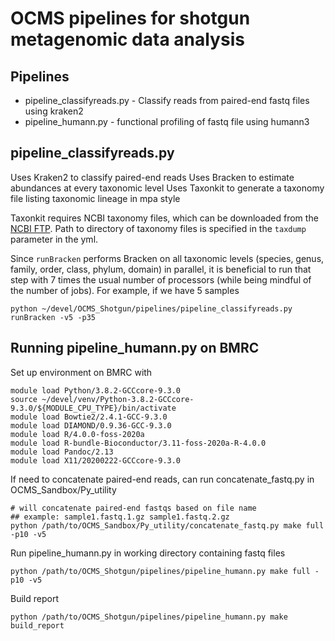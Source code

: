 # OCMS pipelines for shotgun metagenomic data analysis

## Pipelines

* pipeline_classifyreads.py - Classify reads from paired-end fastq files using kraken2
* pipeline_humann.py - functional profiling of fastq file using humann3

## pipeline_classifyreads.py
Uses Kraken2 to classify paired-end reads
Uses Bracken to estimate abundances at every taxonomic level
Uses Taxonkit to generate a taxonomy file listing taxonomic lineage in mpa style

Taxonkit requires NCBI taxonomy files, which can be downloaded from the [NCBI FTP](https://ftp.ncbi.nlm.nih.gov/pub/taxonomy/taxdump.tar.gz). Path to directory of taxonomy files is specified in the `taxdump` parameter in the yml. 

Since `runBracken` performs Bracken on all taxonomic levels (species, genus, family, order, class, phylum, domain) in parallel, it is beneficial to run that step with 7 times the usual number of processors (while being mindful of the number of jobs). For example, if we have 5 samples
```
python ~/devel/OCMS_Shotgun/pipelines/pipeline_classifyreads.py runBracken -v5 -p35
```

## Running pipeline_humann.py on BMRC
Set up environment on BMRC with

```
module load Python/3.8.2-GCCcore-9.3.0
source ~/devel/venv/Python-3.8.2-GCCcore-9.3.0/${MODULE_CPU_TYPE}/bin/activate
module load Bowtie2/2.4.1-GCC-9.3.0
module load DIAMOND/0.9.36-GCC-9.3.0
module load R/4.0.0-foss-2020a
module load R-bundle-Bioconductor/3.11-foss-2020a-R-4.0.0
module load Pandoc/2.13
module load X11/20200222-GCCcore-9.3.0
```

If need to concatenate paired-end reads, can run concatenate_fastq.py in OCMS_Sandbox/Py_utility
```
# will concatenate paired-end fastqs based on file name
## example: sample1.fastq.1.gz sample1.fastq.2.gz
python /path/to/OCMS_Sandbox/Py_utility/concatenate_fastq.py make full -p10 -v5
```

Run pipeline_humann.py in working directory containing fastq files
```
python /path/to/OCMS_Shotgun/pipelines/pipeline_humann.py make full -p10 -v5
```

Build report
```
python /path/to/OCMS_Shotgun/pipelines/pipeline_humann.py make build_report
```
